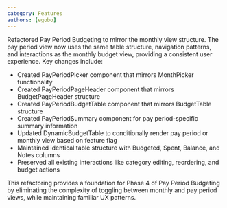 ```yaml
---
category: Features
authors: [egobo]
---
```


Refactored Pay Period Budgeting to mirror the monthly view structure. The pay period view now uses the same table structure, navigation patterns, and interactions as the monthly budget view, providing a consistent user experience. Key changes include:

- Created PayPeriodPicker component that mirrors MonthPicker functionality
- Created PayPeriodPageHeader component that mirrors BudgetPageHeader structure  
- Created PayPeriodBudgetTable component that mirrors BudgetTable structure
- Created PayPeriodSummary component for pay period-specific summary information
- Updated DynamicBudgetTable to conditionally render pay period or monthly view based on feature flag
- Maintained identical table structure with Budgeted, Spent, Balance, and Notes columns
- Preserved all existing interactions like category editing, reordering, and budget actions

This refactoring provides a foundation for Phase 4 of Pay Period Budgeting by eliminating the complexity of toggling between monthly and pay period views, while maintaining familiar UX patterns. 